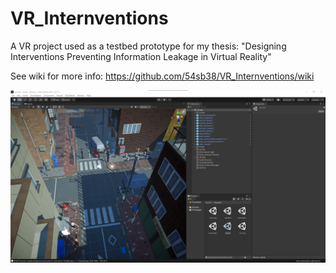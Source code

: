 # VR_Internventions
A VR project used as a testbed prototype for my thesis: "Designing Interventions Preventing Information Leakage in Virtual Reality"

See wiki for more info: https://github.com/54sb38/VR_Internventions/wiki

![alt text](https://github.com/54sb38/VR_Internventions/blob/main/UnityStreet.png)
